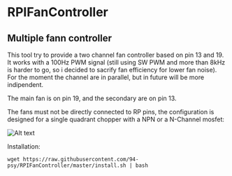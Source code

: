 # RPIFanController

## Multiple fann controller

This tool try to provide a two channel fan controller based on pin 13 and 19. It works with a 100Hz PWM signal (still using SW PWM and more than 8kHz is harder to go, so i decided to sacrify fan efficiency for lower fan noise). For the moment the channel are in parallel, but in future will be more indipendent.

The main fan is on pin 19, and the secondary are on pin 13.

The fans must not be directly connected to RP pins, the configuration is designed for a single quadrant chopper with a NPN or a N-Channel mosfet:

![Alt text](/https://github.com/94-psy/RPIFanController/blob/master/chopper.png?raw=true "Chopper configuration")

Installation:

`wget https://raw.githubusercontent.com/94-psy/RPIFanController/master/install.sh | bash`
